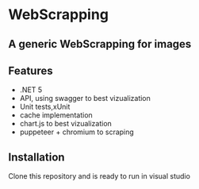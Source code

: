 # WebScrapping
## A generic WebScrapping for images

## Features
- .NET 5
- API, using swagger to best vizualization
- Unit tests,xUnit
- cache implementation
- chart.js to best vizualization
- puppeteer + chromium to scraping

## Installation
Clone this repository and is ready to run in visual studio

